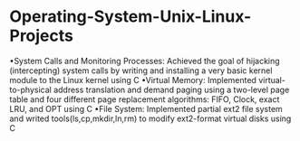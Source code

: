 # Operating-System-Unix-Linux-Projects
•System Calls and Monitoring Processes: Achieved the goal of hijacking (intercepting) system calls by writing and installing a very basic kernel module to the Linux kernel using C
•Virtual Memory: Implemented virtual-to-physical address translation and demand paging using a two-level page table and four different page replacement algorithms: FIFO, Clock, exact LRU, and OPT using C
•File System: Implemented partial ext2 file system and writed tools(ls,cp,mkdir,ln,rm) to modify ext2-format virtual disks using C
